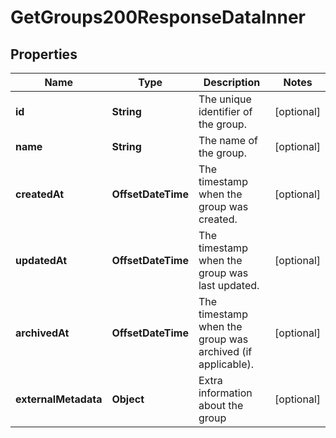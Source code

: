 

# GetGroups200ResponseDataInner


## Properties

| Name | Type | Description | Notes |
|------------ | ------------- | ------------- | -------------|
|**id** | **String** | The unique identifier of the group. |  [optional] |
|**name** | **String** | The name of the group. |  [optional] |
|**createdAt** | **OffsetDateTime** | The timestamp when the group was created. |  [optional] |
|**updatedAt** | **OffsetDateTime** | The timestamp when the group was last updated. |  [optional] |
|**archivedAt** | **OffsetDateTime** | The timestamp when the group was archived (if applicable). |  [optional] |
|**externalMetadata** | **Object** | Extra information about the group |  [optional] |



